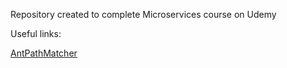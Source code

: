 Repository created to complete Microservices course on Udemy

Useful links:

[AntPathMatcher](https://docs.spring.io/spring-framework/docs/current/javadoc-api/org/springframework/util/AntPathMatcher.html)